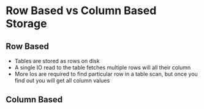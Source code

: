 # Row Based vs Column Based Storage

## Row Based
* Tables are stored as rows on disk
* A single IO read to the table fetches multiple rows will all their column
* More Ios are required to find particular row in a table scan, but once you 
find out you will get all column values

## Column Based